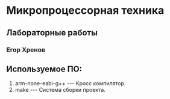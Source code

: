 # Микропроцессорная техника 
## Лабораторные работы
### Егор Хренов
## Используемое ПО:
1. arm-none-eabi-g++ --- Кросс компилятор.
1. make --- Система сборки проекта.

